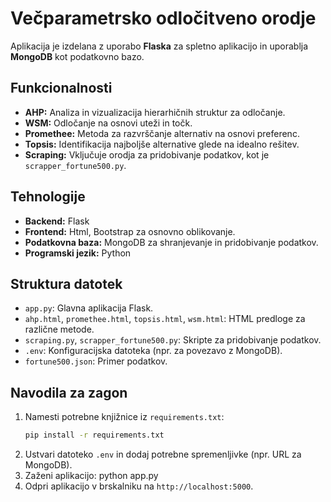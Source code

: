 # Večparametrsko odločitveno orodje

Aplikacija je izdelana z uporabo **Flaska** za spletno aplikacijo in uporablja **MongoDB** kot podatkovno bazo.

## Funkcionalnosti
- **AHP:** Analiza in vizualizacija hierarhičnih struktur za odločanje.
- **WSM:** Odločanje na osnovi uteži in točk.
- **Promethee:** Metoda za razvrščanje alternativ na osnovi preferenc.
- **Topsis:** Identifikacija najboljše alternative glede na idealno rešitev.
- **Scraping:** Vključuje orodja za pridobivanje podatkov, kot je `scrapper_fortune500.py`.

## Tehnologije
- **Backend:** Flask
- **Frontend:** Html, Bootstrap za osnovno oblikovanje.
- **Podatkovna baza:** MongoDB za shranjevanje in pridobivanje podatkov.
- **Programski jezik:** Python

## Struktura datotek
- `app.py`: Glavna aplikacija Flask.
- `ahp.html`, `promethee.html`, `topsis.html`, `wsm.html`: HTML predloge za različne metode.
- `scraping.py`, `scrapper_fortune500.py`: Skripte za pridobivanje podatkov.
- `.env`: Konfiguracijska datoteka (npr. za povezavo z MongoDB).
- `fortune500.json`: Primer podatkov.

## Navodila za zagon
1. Namesti potrebne knjižnice iz `requirements.txt`:
    ```bash
    pip install -r requirements.txt
    ```
2. Ustvari datoteko `.env` in dodaj potrebne spremenljivke (npr. URL za MongoDB).
3. Zaženi aplikacijo:
    python app.py
4. Odpri aplikacijo v brskalniku na `http://localhost:5000`.



